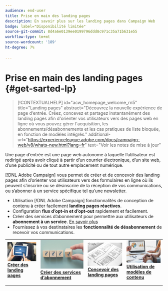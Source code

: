```yaml
---
audience: end-user
title: Prise en main des landing pages
description: En savoir plus sur les landing pages dans Campaign Web
badge: label="Disponibilité limitée"
source-git-commit: 8d4a6e0139ee0199796ddd8c971c35a71b631e55
workflow-type: tm+mt
source-wordcount: '189'
ht-degree: 7%

---
```


# Prise en main des landing pages {#get-sarted-lp}

>[!CONTEXTUALHELP]
>id="acw_homepage_welcome_rn5"
>title="Landing pages"
>abstract="Découvrez la nouvelle expérience de page d’entrée. Créez, concevez et partagez instantanément des landing pages afin d&#39;orienter vos utilisateurs vers des pages web en ligne où vous pouvez gérer l&#39;acquisition, les abonnements/désabonnements et les cas pratiques de liste bloquée, en fonction de modèles intégrés."
>additional-url="https://experienceleague.adobe.com/docs/campaign-web/v8/whats-new.html?lang=fr" text="Voir les notes de mise à jour"


Une page d’entrée est une page web autonome à laquelle l’utilisateur est redirigé après avoir cliqué à partir d’un courrier électronique, d’un site web, d’une publicité ou de tout autre emplacement numérique.

[!DNL Adobe Campaign] vous permet de créer et de concevoir des landing pages afin d’orienter vos utilisateurs vers des formulaires en ligne où ils peuvent s’inscrire ou se désinscrire de la réception de vos communications, ou s’abonner à un service spécifique tel qu’une newsletter.

* Utilisation [!DNL Adobe Campaign] fonctionnalités de conception de contenu à créer facilement **landing pages réactives**.
* Configuration **flux d’opt-in et d’opt-out** rapidement et facilement.
* Créer des services d’abonnement pour permettre aux utilisateurs de **abonnement à un service**. [En savoir plus](../audience/manage-services.md)
* Fournissez à vos destinataires les **fonctionnalité de désabonnement** de recevoir vos communications.
  <!--Send a **confirmation email** upon opt-in or opt-out.-->

<table style="table-layout:fixed"><tr style="border: 0;">
<td>
<a href="create-lp.md">
<img alt="Lead" src="../assets/do-not-localize/lp-subscription.jpeg">
</a>
<div><a href="create-lp.md"><strong>Créer des landing pages</strong>
</div>
<p>
</td>
<td>
<a href="../audience/manage-services.md">
<img alt="Peu fréquent" src="../assets/do-not-localize/lp-list.jpg">
</a>
<div>
<a href="../audience/manage-services.md"><strong>Créer des services d’abonnement</strong></a>
</div>
<p></td>
<td>
<a href="lp-content.md">
<img alt="Validation" src="../assets/do-not-localize/lp-design.jpg">
</a>
<div>
<a href="lp-content.md"><strong>Concevoir des landing pages</strong></a>
</div>
<p>
</td>
<td>
<a href="lp-templates.md">
<img alt="Validation" src="../assets/do-not-localize/lp-reporting.jpg">
</a>
<div>
<a href="lp-templates.md"><strong>Utilisation de modèles de contenu</strong></a>
</div>
<p>
</td>
</tr></table>

